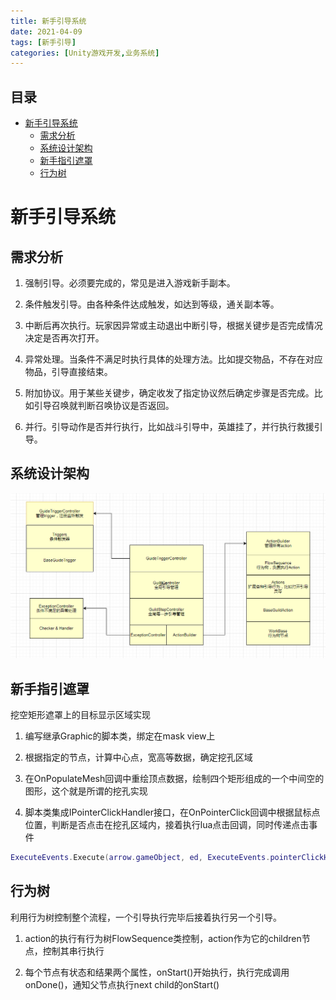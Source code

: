 ```yaml
---
title: 新手引导系统
date: 2021-04-09
tags: [新手引导]
categories: [Unity游戏开发,业务系统]
---
```


<!-- more -->



## 目录

- [新手引导系统](#新手引导系统)
  - [需求分析](#需求分析)
  - [系统设计架构](#系统设计架构)
  - [新手指引遮罩](#新手指引遮罩)
  - [行为树](#行为树)

# 新手引导系统

## 需求分析

1.  强制引导。必须要完成的，常见是进入游戏新手副本。

2.  条件触发引导。由各种条件达成触发，如达到等级，通关副本等。

3.  中断后再次执行。玩家因异常或主动退出中断引导，根据关键步是否完成情况决定是否再次打开。

4.  异常处理。当条件不满足时执行具体的处理方法。比如提交物品，不存在对应物品，引导直接结束。

5.  附加协议。用于某些关键步，确定收发了指定协议然后确定步骤是否完成。比如引导召唤就判断召唤协议是否返回。

6.  并行。引导动作是否并行执行，比如战斗引导中，英雄挂了，并行执行救援引导。

## 系统设计架构

![](新手引导系统/image_BXoVzPQBan.png)

## 新手指引遮罩

挖空矩形遮罩上的目标显示区域实现

1.  编写继承Graphic的脚本类，绑定在mask view上

2.  根据指定的节点，计算中心点，宽高等数据，确定挖孔区域

3.  在OnPopulateMesh回调中重绘顶点数据，绘制四个矩形组成的一个中间空的图形，这个就是所谓的挖孔实现

4.  脚本类集成IPointerClickHandler接口，在OnPointerClick回调中根据鼠标点位置，判断是否点击在挖孔区域内，接着执行lua点击回调，同时传递点击事件

```lua
ExecuteEvents.Execute(arrow.gameObject, ed, ExecuteEvents.pointerClickHandler);
```

## 行为树

利用行为树控制整个流程，一个引导执行完毕后接着执行另一个引导。

1.  action的执行有行为树FlowSequence类控制，action作为它的children节点，控制其串行执行

2.  每个节点有状态和结果两个属性，onStart()开始执行，执行完成调用onDone()，通知父节点执行next child的onStart()
